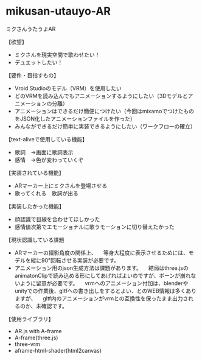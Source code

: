 # mikusan-utauyo-AR
ミクさんうたうよAR

【欲望】
* ミクさんを現実空間で歌わせたい！
* デュエットしたい！

【要件・目指すもの】
* Vroid Studioのモデル（VRM）を使用したい
* どのVRMを読み込んでもアニメーションするようにしたい（3Dモデルとアニメーションの分離）
* アニメーションはできるだけ簡便につけたい（今回はmixamoでつけたものをJSON化したアニメーションファイルを作った）
* みんなができるだけ簡単に実装できるようにしたい（ワークフローの確立）

【text-aliveで使用している機能】
* 歌詞　→画面に歌詞表示
* 感情　→色が変わっていくぞ

【実装されている機能】
* ARマーカー上にミクさんを登場させる
* 歌ってくれる　歌詞が出る

【実装したかった機能】
* 顔認識で目線を合わせてほしかった
* 感情値次第でエモーショナルに歌うモーションに切り替えたかった

【現状認識している課題
* ARマーカーの撮影角度の関係上、
　等身大程度に表示させるためには、モデルを縦に90°回転させる実装が必要です。
* アニメーション用のjson生成方法は課題があります。
　結局はthree.jsのanimatonClipで読み込める形にしてあげればよいのですが、ボーンが崩れないように留意が必要です。
　vrmへのアニメーション付加は、blenderやunityでの作業後、gltfへの書き出しをするとよい、とのWEB情報は多くありますが、
　gltf内のアニメーションがvrmとの互換性を保ったまま出力されるのか、未確認です。

【使用ライブラリ】
* AR.js with A-frame
* A-frame(three.js)
* three-vrm
* aframe-html-shader(html2canvas)
